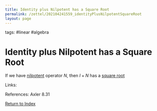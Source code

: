 ```yaml
---
title: Identity plus Nilpotent has a Square Root
permalink: /zettel/202104241559_identityPlusNilpotentSquareRoot
layout: page
---
```

tags: #linear #algebra

# Identity plus Nilpotent has a Square Root

If we have [nilpotent](202102221258_nilpotentOperatorDefinition) operator $N$, then $I + N$
has a [square root](202102201216_squareRootOperator)

Links: 

References: Axler 8.31

[Return to Index](index)